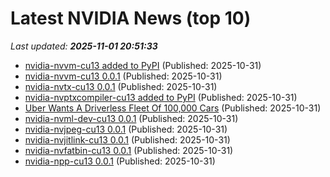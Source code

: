 # Latest NVIDIA News (top 10)
_Last updated: **2025-11-01 20:51:33**_

- [nvidia-nvvm-cu13 added to PyPI](https://pypi.org/project/nvidia-nvvm-cu13/) (Published: 2025-10-31)
- [nvidia-nvvm-cu13 0.0.1](https://pypi.org/project/nvidia-nvvm-cu13/0.0.1/) (Published: 2025-10-31)
- [nvidia-nvtx-cu13 0.0.1](https://pypi.org/project/nvidia-nvtx-cu13/0.0.1/) (Published: 2025-10-31)
- [nvidia-nvptxcompiler-cu13 added to PyPI](https://pypi.org/project/nvidia-nvptxcompiler-cu13/) (Published: 2025-10-31)
- [Uber Wants A Driverless Fleet Of 100,000 Cars](https://www.forbes.com/sites/nicolekobie/2025/10/31/uber-wants-a-driverless-fleet-of-100000-cars/) (Published: 2025-10-31)
- [nvidia-nvml-dev-cu13 0.0.1](https://pypi.org/project/nvidia-nvml-dev-cu13/0.0.1/) (Published: 2025-10-31)
- [nvidia-nvjpeg-cu13 0.0.1](https://pypi.org/project/nvidia-nvjpeg-cu13/0.0.1/) (Published: 2025-10-31)
- [nvidia-nvjitlink-cu13 0.0.1](https://pypi.org/project/nvidia-nvjitlink-cu13/0.0.1/) (Published: 2025-10-31)
- [nvidia-nvfatbin-cu13 0.0.1](https://pypi.org/project/nvidia-nvfatbin-cu13/0.0.1/) (Published: 2025-10-31)
- [nvidia-npp-cu13 0.0.1](https://pypi.org/project/nvidia-npp-cu13/0.0.1/) (Published: 2025-10-31)
